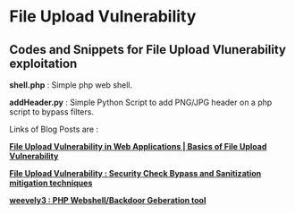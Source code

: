 # File Upload Vulnerability 

## Codes and Snippets for File Upload Vlunerability exploitation


**shell.php** : Simple php web shell.

**addHeader.py** : Simple Python Script to add PNG/JPG header on a php script to bypass filters.


Links of Blog Posts are :

[**File Upload Vulnerability in Web Applications | Basics of File Upload Vulnerability**](http://www.sec-art.net/2019/01/file-upload-vulnerability-in-web.html)

[**File Upload Vulnerability : Security Check Bypass and Sanitization mitigation techniques**](http://www.sec-art.net/2019/01/file-upload-vulnerability-security.html)

[**weevely3 : PHP Webshell/Backdoor Geberation tool**]()

